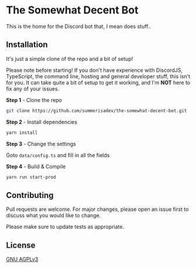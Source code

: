 # The Somewhat Decent Bot

This is the home for the Discord bot that, I mean does stuff..

## Installation

It's just a simple clone of the repo and a bit of setup!

Please note before starting! If you don't have experience with DiscordJS, TypeScript, the command line, hosting and general developer stuff, this isn't for you. It can take quite a bit of setup to get it working, and I'm **NOT** here to fix any of your issues.

**Step 1** - Clone the repo
```bash
git clone https://github.com/summerisadev/the-somewhat-decent-bot.git
```


**Step 2** - Install dependencies
```bash
yarn install
```


**Step 3** - Change the settings

Goto ```data/config.ts``` and fill in all the fields


**Step 4** - Build & Compile
```bash
yarn run start-prod
```

## Contributing
Pull requests are welcome. For major changes, please open an issue first to discuss what you would like to change.

Please make sure to update tests as appropriate.

## License
[GNU AGPLv3](https://choosealicense.com/licenses/agpl-3.0/)